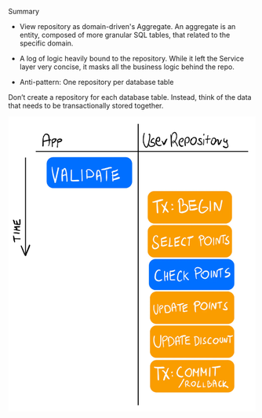 Summary 

- View repository as domain-driven's Aggregate. An aggregate is an entity, composed of more granular SQL tables, that related to the specific domain. 

- A log of logic heavily bound to the repository. While it left the Service layer very concise, it masks all the business logic behind the repo.

- Anti-pattern: One repository per database table

Don’t create a repository for each database table. Instead, think of the data that needs to be transactionally stored together.


![alt text](image.png)